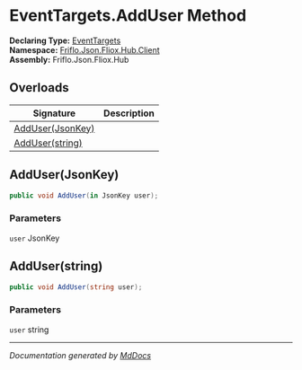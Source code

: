 ﻿<!--  
  <auto-generated>   
    The contents of this file were generated by a tool.  
    Changes to this file may be list if the file is regenerated  
  </auto-generated>   
-->

# EventTargets.AddUser Method

**Declaring Type:** [EventTargets](../index.md)  
**Namespace:** [Friflo.Json.Fliox.Hub.Client](../../index.md)  
**Assembly:** Friflo.Json.Fliox.Hub

## Overloads

| Signature                           | Description |
| ----------------------------------- | ----------- |
| [AddUser(JsonKey)](#adduserjsonkey) |             |
| [AddUser(string)](#adduserstring)   |             |

## AddUser(JsonKey)

```csharp
public void AddUser(in JsonKey user);
```

### Parameters

`user`  JsonKey

## AddUser(string)

```csharp
public void AddUser(string user);
```

### Parameters

`user`  string

___

*Documentation generated by [MdDocs](https://github.com/ap0llo/mddocs)*
